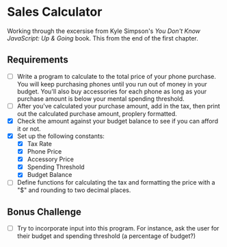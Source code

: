 Sales Calculator
================

Working through the excersise from Kyle Simpson's _You Don't Know JavaScript: Up & Going_ book. This from the end of the first chapter. 

## Requirements

- [ ] Write a program to calculate to the total price of your phone purchase. You will keep purchasing phones until you run out of money in your budget. You'll also buy accessories for each phone as long as your purchase amount is below your mental spending threshold.
- [ ] After you've calculated your purchase amount, add in the tax, then print out the calculated purchase amount, proplery formatted.
- [x] Check the amount against your budget balance to see if you can afford it or not.
- [x] Set up the following constants:
  - [x] Tax Rate
  - [x] Phone Price
  - [x] Accessory Price
  - [x] Spending Threshold
  - [x] Budget Balance
- [ ] Define functions for calculating the tax and formatting the price with a "$" and rounding to two decimal places.

## Bonus Challenge

- [ ] Try to incorporate input into this program. For instance, ask the user for their budget and spending threshold (a percentage of budget?)